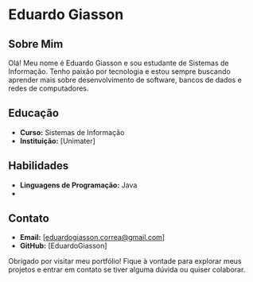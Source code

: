 # Eduardo Giasson 

## Sobre Mim

Olá! Meu nome é Eduardo Giasson e sou estudante de Sistemas de Informação. Tenho paixão por tecnologia e estou sempre buscando aprender mais sobre desenvolvimento de software, bancos de dados e redes de computadores.

## Educação

- **Curso:** Sistemas de Informação
- **Instituição:** [Unimater]

## Habilidades

- **Linguagens de Programação:** Java
- 
## Contato

- **Email:** [eduardogiasson.correa@gmail.com]
- **GitHub:** [EduardoGiasson]


Obrigado por visitar meu portfólio! Fique à vontade para explorar meus projetos e entrar em contato se tiver alguma dúvida ou quiser colaborar.
